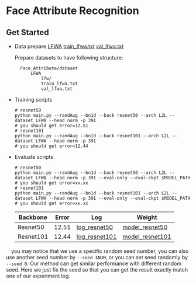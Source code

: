 # Face Attribute Recognition

## Get Started

- Data prepare
  [LFWA](http://mmlab.ie.cuhk.edu.hk/projects/CelebA.html)
  [train_lfwa.txt](https://pan.baidu.com/s/1ze2Vi48VY-fmSWiPKlBsaQ?pwd=hegy)
  [val_lfwa.txt](https://pan.baidu.com/s/14Dr_E1BjuEzTq-8DwwFQtg?pwd=33w8)
  
  Prepare datasets to have following structure:
  
  ```shell
    Face_Attribute/dataset
        LFWA
            lfw/
            train_lfwa.txt
            val_lfwa.txt
  ```

- Training scripts

  ``` shell
  # resnet50
  python main.py --randAug --bn1d --back resnet50 --arch L2L --dataset LFWA --head norm -p 391
  # you should get error=12.51
  # resnet101
  python main.py --randAug --bn1d --back resnet101 --arch L2L --dataset LFWA --head norm -p 391
  # you should get error=12.44
  ```

- Evaluate scripts

  ``` shell
  # resnet50
  python main.py --randAug --bn1d --back resnet50 --arch L2L --dataset LFWA --head norm -p 391 --eval-only --eval-ckpt $MODEL_PATH
  # you should get error=xx.xx
  # resnet101
  python main.py --randAug --bn1d --back resnet101 --arch L2L --dataset LFWA --head norm -p 391 --eval-only --eval-ckpt $MODEL_PATH
  # you should get error=xx.xx
  ```

  |Backbone|Error|Log|Weight|
  |--|--|--|--|
  |Resnet50|12.51|[log_resnet50](https://pan.baidu.com/s/1BhQeQThDKRo5el1rsG8IBA?pwd=6ggb)|[model_resnet50](https://pan.baidu.com/s/1TGTsbIqpVyZh2lnRu90P0A?pwd=gvvm)|
  |Resnet101|12.44|[log_resnet101](https://pan.baidu.com/s/1noEDYW5ClG-au5G6yhvnCg?pwd=77ni)|[model_resnet101](https://pan.baidu.com/s/17cl3W9Sm6DtsNrXrrr_ZDw?pwd=uwvd)|

&emsp;you may notice that we use a specific random seed number, you can also use another seed number by `--seed $NUM`, or you can set seed randomly by `--seed 0`. Our method can get similar performance with different random seed. Here we just fix the seed so that you can get the result exactly match one of our experiment log.
